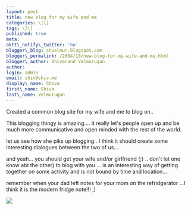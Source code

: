 ```yaml
---
layout: post
title: new blog for my wife and me
categories: \[\]
tags: \[\]
published: true
meta:
aktt\_notify\_twitter: 'no'
blogger\_blog: shvelmur.blogspot.com
blogger\_permalink: /2004/10/new-blog-for-my-wife-and-me.html
blogger\_author: Shivanand Velmurugan
author:
login: admin
email: shiv@shiv.me
display\_name: Shiva
first\_name: Shiva
last\_name: Velmurugan
---
```


Created a common blog site for my wife and me to blog on..  
  
This blogging thingy is amazing.... it really let's people open up and be much more communicative and open minded with the rest of the world.

let us see how she piks up blogging.. I think it should create some interesting dialogues between the two of us...

and yeah... you should get your wife and/or girlfriend (;) .. don't let one know abt the other) to blog with you ... is an interesting way of getting together on some activity and is not bound by time and location...

remember when your dad left notes for your mom on the refridgerator ...I think it is the modern fridge note!!! ;)  

![](/images/7854873-109802742207213182?l=shvelmur.blogspot.com)